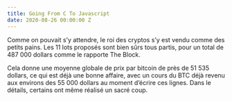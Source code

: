 ```yaml
---
title: Going From C To Javascript
date: 2020-08-26 00:00:00 Z
---
```


Comme on pouvait s’y attendre, le roi des cryptos s’y est vendu comme des petits pains. Les 11 lots proposés sont bien sûrs tous partis, pour un total de 487 000 dollars comme le rapporte The Block.

Cela donne une moyenne globale de prix par bitcoin de près de 51 535 dollars, ce qui est déjà une bonne affaire, avec un cours du BTC déjà revenu aux environs des 55 000 dollars au moment d’écrire ces lignes. Dans le détails, certains ont même réalisé un sacré coup.
